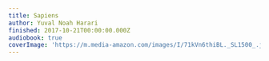 ```yaml
---
title: Sapiens
author: Yuval Noah Harari
finished: 2017-10-21T00:00:00.000Z
audiobook: true
coverImage: 'https://m.media-amazon.com/images/I/71kVn6thiBL._SL1500_.jpg'
---
```

